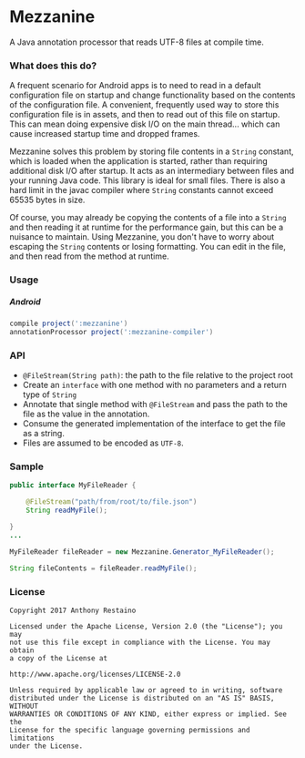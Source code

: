 # Mezzanine
A Java annotation processor that reads UTF-8 files at compile time.

### What does this do?
A frequent scenario for Android apps is to need to read in a default configuration file on startup and change functionality based on the contents of the configuration file. A convenient, frequently used way to store this configuration file is in assets, and then to read out of this file on startup. This can mean doing expensive disk I/O on the main thread... which can cause increased startup time and dropped frames.

Mezzanine solves this problem by storing file contents in a `String` constant, which is loaded when the application is started, rather than requiring additional disk I/O after startup. It acts as an intermediary between files and your running Java code. This library is ideal for small files. There is also a hard limit in the javac compiler where `String` constants cannot exceed 65535 bytes in size.

Of course, you may already be copying the contents of a file into a `String` and then reading it at runtime for the performance gain, but this can be a nuisance to maintain. Using Mezzanine, you don't have to worry about escaping the `String` contents or losing formatting. You can edit in the file, and then read from the method at runtime.

### Usage

##### Android
```groovy
compile project(':mezzanine')
annotationProcessor project(':mezzanine-compiler')
```

### API
- `@FileStream(String path)`: the path to the file relative to the project root
- Create an `interface` with one method with no parameters and a return type of `String`
- Annotate that single method with `@FileStream` and pass the path to the file as the value in the annotation.
- Consume the generated implementation of the interface to get the file as a string.
- Files are assumed to be encoded as `UTF-8`.

### Sample
```Java
public interface MyFileReader {

    @FileStream("path/from/root/to/file.json")
    String readMyFile();

}
...

MyFileReader fileReader = new Mezzanine.Generator_MyFileReader();

String fileContents = fileReader.readMyFile();
```

### License
````
Copyright 2017 Anthony Restaino

Licensed under the Apache License, Version 2.0 (the "License"); you may 
not use this file except in compliance with the License. You may obtain 
a copy of the License at

http://www.apache.org/licenses/LICENSE-2.0

Unless required by applicable law or agreed to in writing, software 
distributed under the License is distributed on an "AS IS" BASIS, WITHOUT 
WARRANTIES OR CONDITIONS OF ANY KIND, either express or implied. See the 
License for the specific language governing permissions and limitations 
under the License.
````
